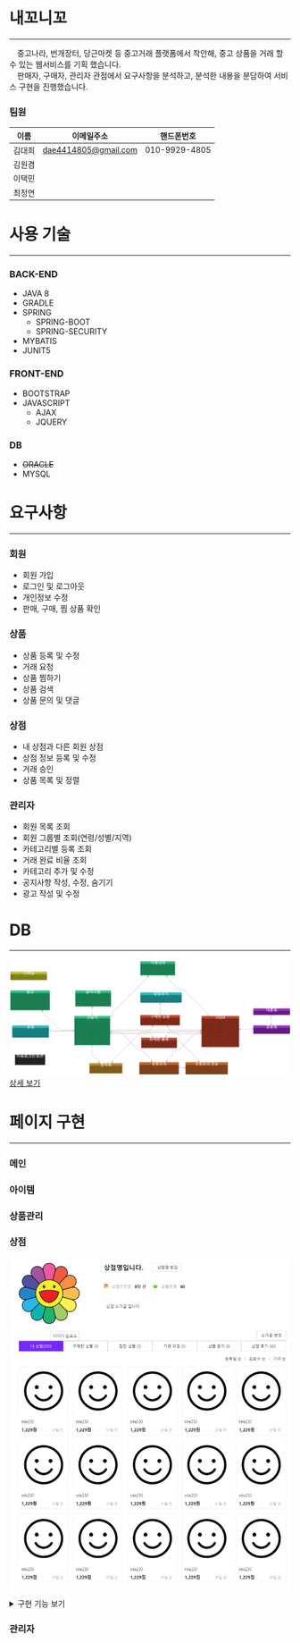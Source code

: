 # 내꼬니꼬
***
　중고나라, 번개장터, 당근마켓 등 중고거래 플랫폼에서 착안해, 중고 상품을 거래 할 수 있는 웹서비스를 기획 했습니다.  
 　판매자, 구매자, 관리자 관점에서 요구사항을 분석하고, 분석한 내용을 분담하여 서비스 구현을 진행했습니다.   

### 팀원
|이름|이메일주소|핸드폰번호|
|:---:|---|---|
|김대희|dae4414805@gmail.com|010-9929-4805|
|김원겸|||
|이택민|||
|최정연|||

# 사용 기술
***
### BACK-END
  * JAVA 8
  * GRADLE
  * SPRING
    * SPRING-BOOT
    * SPRING-SECURITY
  * MYBATIS
  * JUNIT5
    
### FRONT-END  
  * BOOTSTRAP
  * JAVASCRIPT
    * AJAX
    * JQUERY
### DB  
  * ~~ORACLE~~
  * MYSQL

# 요구사항
***
### 회원
* 회원 가입
* 로그인 및 로그아웃
* 개인정보 수정
* 판매, 구매, 찜 상품 확인
### 상품
* 상품 등록 및 수정
* 거래 요청
* 상품 찜하기
* 상품 검색
* 상품 문의 및 댓글
### 상점
* 내 상점과 다른 회원 상점 
* 상점 정보 등록 및 수정
* 거래 승인
* 상품 목록 및 정렬
### 관리자
* 회원 목록 조회
* 회원 그룹별 조회(연령/성별/지역)
* 카테고리별 등록 조회
* 거래 완료 비율 조회
* 카테고리 추가 및 수정
* 공지사항 작성, 수정, 숨기기
* 광고 작성 및 수정

# DB
***
![db](./img/db/db.JPG)  
<a href="https://www.erdcloud.com/d/wABSja6NBHZbJcNJY" target="_blank">상세 보기</a>

# 페이지 구현
***
### 메인

### 아이템

### 상품관리

### 상점

![store](./img/page/store/mystore_all.JPG)
<details>
<summary>구현 기능 보기</summary>
<div markdown="1">

* 상점 정보 수정 기능
  ![storeInfo](./img/page/store/storeinfo.JPG)
  
</div>
</details>

### 관리자